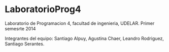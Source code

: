 # LaboratorioProg4
Laboratorio de Programacion 4, facultad de ingenieria, UDELAR. Primer semesrte 2014

Integrantes del equipo: Santiago Alpuy, Agustina Chaer, Leandro Rodriguez, Santiago Serantes.
